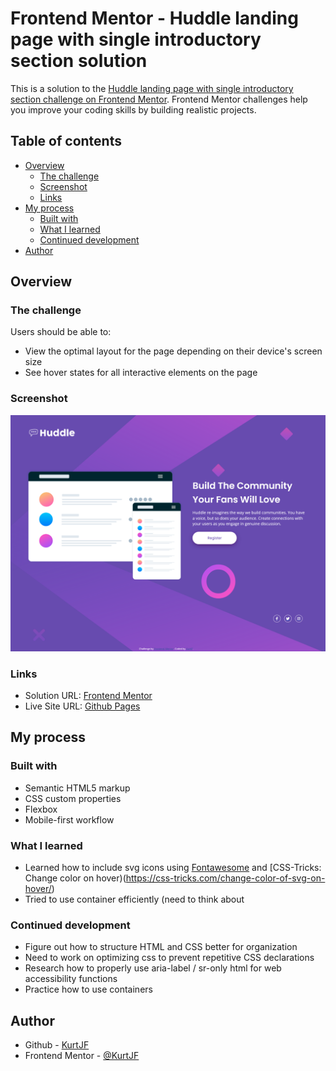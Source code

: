 # Frontend Mentor - Huddle landing page with single introductory section solution

This is a solution to the [Huddle landing page with single introductory section challenge on Frontend Mentor](https://www.frontendmentor.io/challenges/huddle-landing-page-with-a-single-introductory-section-B_2Wvxgi0). Frontend Mentor challenges help you improve your coding skills by building realistic projects. 

## Table of contents

- [Overview](#overview)
  - [The challenge](#the-challenge)
  - [Screenshot](#screenshot)
  - [Links](#links)
- [My process](#my-process)
  - [Built with](#built-with)
  - [What I learned](#what-i-learned)
  - [Continued development](#continued-development)
- [Author](#author)

## Overview

### The challenge

Users should be able to:

- View the optimal layout for the page depending on their device's screen size
- See hover states for all interactive elements on the page

### Screenshot

![](./screenshot.png)

### Links

- Solution URL: [Frontend Mentor](https://www.frontendmentor.io/solutions/responsive-huddle-landing-page-EnzEM03Pu2)
- Live Site URL: [Github Pages](https://kurtjf.github.io/frontend-mentor/huddle-landingpage/)

## My process

### Built with

- Semantic HTML5 markup
- CSS custom properties
- Flexbox
- Mobile-first workflow

### What I learned

- Learned how to include svg icons using [Fontawesome](https://fontawesome.com/) and [CSS-Tricks: Change color on hover)(https://css-tricks.com/change-color-of-svg-on-hover/)
- Tried to use container efficiently (need to think about

### Continued development

- Figure out how to structure HTML and CSS better for organization
- Need to work on optimizing css to prevent repetitive CSS declarations
- Research how to properly use aria-label / sr-only html for web accessibility functions
- Practice how to use containers

## Author

- Github - [KurtJF](https://github.com/KurtJF)
- Frontend Mentor - [@KurtJF](https://www.frontendmentor.io/profile/KurtJF)
